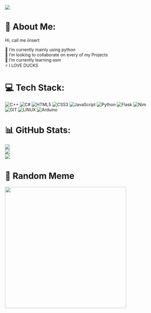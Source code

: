![](https://visitcount.itsvg.in/api?id=iinsertNameHere&icon=0&color=12)
# 💫 About Me:
Hi, call me iinsert

🔭 I’m currently mainly using python<br>👯 I’m looking to collaborate on every of my Projects<br>🌱 I’m currently learning asm<br>⚡ I LOVE DUCKS


# 💻 Tech Stack:
![C++](https://img.shields.io/badge/c++-%2300599C.svg?style=for-the-badge&logo=c%2B%2B&logoColor=white) ![C#](https://img.shields.io/badge/c%23-%23239120.svg?style=for-the-badge&logo=c-sharp&logoColor=white)
![HTML5](https://img.shields.io/badge/html5-%23E34F26.svg?style=for-the-badge&logo=html5&logoColor=white) ![CSS3](https://img.shields.io/badge/css3-%231572B6.svg?style=for-the-badge&logo=css3&logoColor=white) ![JavaScript](https://img.shields.io/badge/javascript-%23323330.svg?style=for-the-badge&logo=javascript&logoColor=%23F7DF1E)
![Python](https://img.shields.io/badge/python-3670A0?style=for-the-badge&logo=python&logoColor=ffdd54) ![Flask](https://img.shields.io/badge/flask-%23000.svg?style=for-the-badge&logo=flask&logoColor=white)
![Nim](https://img.shields.io/badge/nim-%23FFE953.svg?style=for-the-badge&logo=nim&logoColor=white)  ![GIT](https://img.shields.io/badge/Git-fc6d26?style=for-the-badge&logo=git&logoColor=white) ![LINUX](https://img.shields.io/badge/Linux-FCC624?style=for-the-badge&logo=linux&logoColor=black) ![Arduino](https://img.shields.io/badge/-Arduino-00979D?style=for-the-badge&logo=Arduino&logoColor=white)
# 📊 GitHub Stats:
![](https://github-readme-stats.vercel.app/api?username=iinsertNameHere&theme=synthwave&hide_border=false&include_all_commits=true&count_private=true)<br/>
![](https://github-readme-streak-stats.herokuapp.com/?user=iinsertNameHere&theme=synthwave&hide_border=false)<br/>
![](https://github-readme-stats.vercel.app/api/top-langs/?username=iinsertNameHere&theme=synthwave&hide_border=false&include_all_commits=true&count_private=true&layout=compact)

# 👾 Random Meme
<img src='https://randommeme-five.vercel.app/' style="height: 400px;"/>
